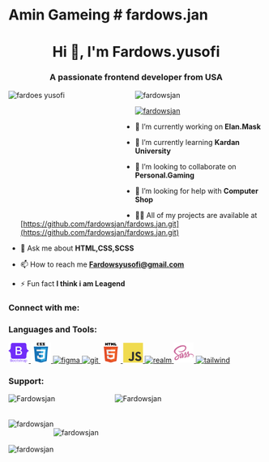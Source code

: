 # Amin Gameing # fardows.jan<h1 align="center">Hi 👋, I'm Fardows.yusofi</h1>
<h3 align="center">A passionate frontend developer from USA</h3>
<img src="https://i.pinimg.com/originals/e8/f4/53/e8f453469a3ec97ecd354df465d73913.gif" width="250px" height="250px" alt="fardoes yusofi" align="left">

<p align="left"> <img src="https://komarev.com/ghpvc/?username=fardowsjan&label=Profile%20views&color=0e75b6&style=flat" alt="fardowsjan" /> </p>

<p align="left"> <a href="https://github.com/ryo-ma/github-profile-trophy"><img src="https://github-profile-trophy.vercel.app/?username=fardowsjan" alt="fardowsjan" /></a> </p>

- 🔭 I’m currently working on **Elan.Mask**

- 🌱 I’m currently learning **Kardan University**

- 👯 I’m looking to collaborate on **Personal.Gaming**

- 🤝 I’m looking for help with **Computer Shop**

- 👨‍💻 All of my projects are available at [https://github.com/fardowsjan/fardows.jan.git](https://github.com/fardowsjan/fardows.jan.git)

- 💬 Ask me about **HTML,CSS,SCSS**

- 📫 How to reach me **Fardowsyusofi@gmail.com**

- ⚡ Fun fact **I think i am Leagend**

<h3 align="left">Connect with me:</h3>
<p align="left">
</p>

<h3 align="left">Languages and Tools:</h3>
<p align="left"> <a href="https://getbootstrap.com" target="_blank" rel="noreferrer"> <img src="https://raw.githubusercontent.com/devicons/devicon/master/icons/bootstrap/bootstrap-plain-wordmark.svg" alt="bootstrap" width="40" height="40"/> </a> <a href="https://www.w3schools.com/css/" target="_blank" rel="noreferrer"> <img src="https://raw.githubusercontent.com/devicons/devicon/master/icons/css3/css3-original-wordmark.svg" alt="css3" width="40" height="40"/> </a> <a href="https://www.figma.com/" target="_blank" rel="noreferrer"> <img src="https://www.vectorlogo.zone/logos/figma/figma-icon.svg" alt="figma" width="40" height="40"/> </a> <a href="https://git-scm.com/" target="_blank" rel="noreferrer"> <img src="https://www.vectorlogo.zone/logos/git-scm/git-scm-icon.svg" alt="git" width="40" height="40"/> </a> <a href="https://www.w3.org/html/" target="_blank" rel="noreferrer"> <img src="https://raw.githubusercontent.com/devicons/devicon/master/icons/html5/html5-original-wordmark.svg" alt="html5" width="40" height="40"/> </a> <a href="https://developer.mozilla.org/en-US/docs/Web/JavaScript" target="_blank" rel="noreferrer"> <img src="https://raw.githubusercontent.com/devicons/devicon/master/icons/javascript/javascript-original.svg" alt="javascript" width="40" height="40"/> </a> <a href="https://realm.io/" target="_blank" rel="noreferrer"> <img src="https://raw.githubusercontent.com/bestofjs/bestofjs-webui/8665e8c267a0215f3159df28b33c365198101df5/public/logos/realm.svg" alt="realm" width="40" height="40"/> </a> <a href="https://sass-lang.com" target="_blank" rel="noreferrer"> <img src="https://raw.githubusercontent.com/devicons/devicon/master/icons/sass/sass-original.svg" alt="sass" width="40" height="40"/> </a> <a href="https://tailwindcss.com/" target="_blank" rel="noreferrer"> <img src="https://www.vectorlogo.zone/logos/tailwindcss/tailwindcss-icon.svg" alt="tailwind" width="40" height="40"/> </a> </p>

<h3 align="left">Support:</h3>
<p><a href="https://www.buymeacoffee.com/Fardowsjan"> <img align="left" src="https://cdn.buymeacoffee.com/buttons/v2/default-yellow.png" height="50" width="210" alt="Fardowsjan" /></a><a href="https://ko-fi.com/Fardowsjan"> <img align="left" src="https://cdn.ko-fi.com/cdn/kofi3.png?v=3" height="50" width="210" alt="Fardowsjan" /></a></p><br><br>

<p><img align="left" src="https://github-readme-stats.vercel.app/api/top-langs?username=fardowsjan&show_icons=true&locale=en&layout=compact" alt="fardowsjan" /></p>

<p>&nbsp;<img align="center" src="https://github-readme-stats.vercel.app/api?username=fardowsjan&show_icons=true&locale=en" alt="fardowsjan" /></p>

<p><img align="center" src="https://github-readme-streak-stats.herokuapp.com/?user=fardowsjan&" alt="fardowsjan" /></p>

